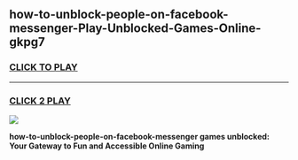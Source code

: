 
## how-to-unblock-people-on-facebook-messenger-Play-Unblocked-Games-Online-gkpg7
<h3>
<a href="https://premium76.site?title=how-to-unblock-people-on-facebook-messenger&ref=25A">CLICK TO PLAY</a></h3>
<hr>

<h3>
<a href="https://premium76.site?title=how-to-unblock-people-on-facebook-messenger&ref=25A">CLICK 2 PLAY</a>
  
</h3>

<a href="https://premium76.site?title=how-to-unblock-people-on-facebook-messenger&ref=25A"><img src="https://clearcache.store/games.png"></a>


**how-to-unblock-people-on-facebook-messenger games unblocked: Your Gateway to Fun and Accessible Online Gaming**
